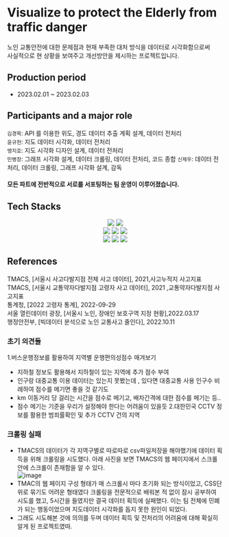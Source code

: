 # Visualize to protect the Elderly from traffic danger
노인 교통안전에 대한 문제점과 현재 부족한 대처 방식을 데이터로 시각화함으로써   
사실적으로 현 상황을 보여주고 개선방안을 제시하는 프로젝트입니다.
## Production period
- 2023.02.01 ~ 2023.02.03
## Participants and a major role
`김경목`: API 를 이용한 위도, 경도 데이터 추출 계획 설계, 데이터 전처리       
`윤규헌`: 지도 데이터 시각화, 데이터 전처리  
`맹지호`: 지도 시각화 디자인 설계, 데이터 전처리  
`민병창`: 그래프 시각화 설계, 데이터 크롤링, 데이터 전처리, 코드 종합
`신제우`: 데이터 전처리, 데이터 크롤링, 그래프 시각화 설계, 감독  
#### 모든 파트에 전반적으로 서로를 서포팅하는 팀 운영이 이루어졌습니다.
## Tech Stacks
<div align=center>
    <img src="https://img.shields.io/badge/Pandas-150458?style=for-the-badge&logo=Pandas&logoColor=white">  
    <img src="https://img.shields.io/badge/Matplotlib-006c66?style=for-the-badge&logo=Matplotlib&logoColor=white">
    <br>
    <img src="https://img.shields.io/badge/Folium-77B829?style=for-the-badge&logo=folium&logoColor=white">
    <img src="https://img.shields.io/badge/BeautifulSoup-4A154B?style=for-the-badge&logo=BeautifulSoup&logoColor=white">
    <img src="https://img.shields.io/badge/Selenium-43B02A?style=for-the-badge&logo=Selenium&logoColor=white">
    <br>
    <img src="https://img.shields.io/badge/KaKao API-FFCD00?style=for-the-badge&logo=API&logoColor=white">
    <img src="https://img.shields.io/badge/Git-F05032?style=for-the-badge&logo=Git&logoColor=white">
    <img src="https://img.shields.io/badge/Github-181717?style=for-the-badge&logo=GitHub&logoColor=white">
</div>

## References

TMACS, [서울시 사고다발지점 전체 사고 데이터], 2021,사고누적지 사고지표  
TMACS, [서울시 교통약자다발지점 고령자 사고 데이터], 2021 ,교통약자다발지점 사고지표  
통계청, [2022 고령자 통계], 2022-09-29  
서울 열린데이터 광장, [서울시 노인, 장애인 보호구역 지정 현황],2022.03.17  
행정안전부, [빅데이터 분석으로 노인 교통사고 줄인다], 2022.10.11  

### 초기 의견들
1.버스운행정보를 활용하여 지역별 운행편의성점수 매겨보기
- 지하철 정보도 활용해서 지하철이 있는 지역에 추가 점수 부여
- 인구랑 대중교통 이용 데이터는 있는지 못봤는데 , 있다면 대중교통 사용 인구수 비례하여 
  점수를 메기면 좋을 것 같기도
- km 이동거리 당 걸리는 시간을 점수로 메기고, 배차간격에 대한 점수를 메기는 등..
- 점수 메기는 기준을 우리가 설정해야 한다는 어려움이 있을듯
2.대한민국 CCTV 정보를 활용한 범죄률확인 및 추가 CCTV 건의 지역

### 크롤링 실패
- TMACS의 데이터가 각 지역구별로 따로따로 csv파일저장을 해야했기에 데이터 획득을 위해 크롤링을 시도했다. 
  아래 사진을 보면 TMACS의 웹 페이지에서 스크롤 안에 스크롤이 존재함을 알 수 있다.  
![image](https://user-images.githubusercontent.com/43203949/216940081-17868715-af0e-42fc-b922-1f248fe5e2ce.png)
- TMAC의 웹 페이지 구성 형태가 매 스크롤시 마다 초기화 되는 방식이었고, CSS단위로 묶기도 어려운 형태였다 크롤링을 전문적으로 배워본 적 없이 잠시 공부하여 시도를 했고, 5시간을 들였지만 결국 데이터 획득에 실패했다. 이는 팀 전체에 민폐가 되는 행동이었으며 지도데이터 시각화를 돕지 못한 원인이 되었다. 
- 그래도 시도해본 것에 의의를 두며 데이터 획득 및 전처리의 어려움에 대해 확실히 알게 된 프로젝트였따.
